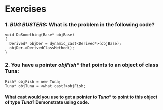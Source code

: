 # Exercises

### 1. *BUG BUSTERS:* What is the problem in the following code?
```
void DoSomething(Base* objBase)
{
  Derived* objDer = dynamic_cast<Derived*>(objBase);
  objDer->DerivedClassMethod();
}
```

### 2. You have a pointer *objFish** that points to an object of class **Tuna**:
```
Fish* objFish = new Tuna;
Tuna* objTuna = <what cast?>objFish;
```

#### What cast would you use to get a pointer to *Tuna** to point to this object of type *Tuna*? Demonstrate using code.
